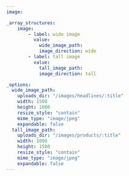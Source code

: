 ```yaml
---
image:

_array_structures:
    image:
        - label: wide image
          value: 
            wide_image_path: 
            image_direction: wide
        - label: tall image
          value: 
            tall_image_path: 
            image_direction: tall

_options:
  wide_image_path:
    uploads_dir: "/images/headlines/:title"
    width: 1500
    height: 1000
    resize_style: "contain"
    mime_type: "image/jpeg"
    expandable: false
  tall_image_path:
    uploads_dir: "/images/products/:title"
    width: 1000
    height: 1500
    resize_style: "contain"
    mime_type: "image/jpeg"
    expandable: false
---
```


